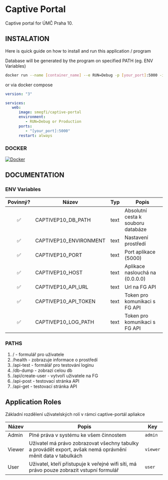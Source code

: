 # Captive Portal

Captive portal for ÚMČ Praha 10.

## INSTALATION

Here is quick guide on how to install and run this application / program

Database will be generated by the program on specified PATH (eg. ENV Variables)

```bash
docker run --name [container_name] --e RUN=Debug -p [your_port]:5000 -idt --restart always smegfi/captive-portal
```

or via docker compose

```yml
version: "3"

services:
   web:
      image: smegfi/captive-portal
      environment:
         - RUN=Debug or Production
      ports:
         - "[your_port]:5000"
      restart: always
```

### DOCKER

[![Docker](https://img.shields.io/docker/image-size/smegfi/pozadavky)](https://hub.docker.com/r/smegfi/pozadavky)

## DOCUMENTATION

### ENV Variables

| Povinný? | Název                  | Typ  | Popis                              |
| :------: | ---------------------- | ---- | ---------------------------------- |
|    ✅    | CAPTIVEP10_DB_PATH     | text | Absolutní cesta k souboru databáze |
|    ✅    | CAPTIVEP10_ENVIRONMENT | text | Nastavení prostředí                |
|    ✅    | CAPTIVEP10_PORT        | text | Port aplikace (5000)               |
|    ✅    | CAPTIVEP10_HOST        | text | Aplikace naslouchá na (0.0.0.0)    |
|    ✅    | CAPTIVEP10_API_URL     | text | Url na FG API                      |
|    ✅    | CAPTIVEP10_API_TOKEN   | text | Token pro komunikaci s FG API      |
|    ✅    | CAPTIVEP10_LOG_PATH    | text | Token pro komunikaci s FG API      |

### PATHS

1. / - formulář pro uživatele
1. /health - zobrazuje informace o prostředí
1. /api-test - formálář pro testování loginu
1. /db-dump - zobrazí celou db
1. /api/create-user - vytvoří uživatele na FG
1. /api-post - testovací stránka API
1. /api-get - testovací stránka API

## Application Roles

Základní rozdělení uživatelských rolí v rámci captive-portál apliakce

| Název  | Popis                                                                                                       | Key      |
| ------ | ----------------------------------------------------------------------------------------------------------- | -------- |
| Admin  | Plné práva v systému ke všem činnostem                                                                      | `admin`  |
| Viewer | Uživatel má právo zobrazovat všechny tabulky a provádět export, avšak nemá oprávnění měnit data v tabulkách | `viewer` |
| User   | Uživatel, kteří přistupuje k veřejné wifi síti, má právo pouze zobrazit vstupní formulář                    | `user`   |

